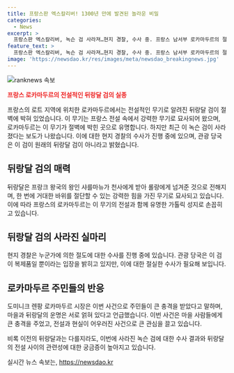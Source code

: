 ```yaml
---
title: 프랑스판 엑스칼리버! 1300년 만에 발견된 놀라운 비밀
categories:
  - News
excerpt: >
  프랑스판 엑스칼리버, 녹슨 검 사라져…현지 경찰, 수사 중. 프랑스 남서부 로카마두르의 절벽에서 1300년 동안 박혀 있던 전설의 무기인 뒤랑달이 사라졌다. 현지 경찰은 절도 가능성을 조사 중이지만, 관광 당국은 해당 칼이 뒤랑달의 복제라고 주장 중. 마을 주민들은 큰 충격을 받았고, 전설과 현실이 어우러진 사건으로 관심을 끌고 있다.
feature_text: >
  프랑스판 엑스칼리버, 녹슨 검 사라져…현지 경찰, 수사 중. 프랑스 남서부 로카마두르의 절벽에서 1300년 동안 박혀 있던 전설의 무기인 뒤랑달이 사라졌다. 현지 경찰은 절도 가능성을 조사 중이지만, 관광 당국은 해당 칼이 뒤랑달의 복제라고 주장 중. 마을 주민들은 큰 충격을 받았고, 전설과 현실이 어우러진 사건으로 관심을 끌고 있다.
image: 'https://newsdao.kr/res/images/meta/newsdao_breakingnews.jpg'
---
```


<p><img src="https://newsdao.kr/res/images/meta/newsdao_breakingnews.jpg" alt="ranknews 속보" /></p>

<p><b><span style="color: #ee2323;">프랑스 로카마두르의 전설적인 뒤랑달 검의 실종</span></b></p>

<p>프랑스의 로트 지역에 위치한 로카마두르에서는 전설적인 무기로 알려진 뒤랑달 검이 절벽에 박혀 있었습니다. 이 무기는 프랑스 전설 속에서 강력한 무기로 묘사되어 왔으며, 로카마두르는 이 무기가 절벽에 박힌 곳으로 유명합니다. 하지만 최근 이 녹슨 검이 사라졌다는 보도가 나왔습니다. 이에 대한 현지 경찰의 수사가 진행 중에 있으며, 관광 당국은 이 검이 원래의 뒤랑달 검이 아니라고 밝혔습니다.</p>

<h2 data-ke-size="size26">뒤랑달 검의 매력</h2>

<p>뒤랑달은 프랑크 왕국의 왕인 샤를마뉴가 천사에게 받아 롤랑에게 넘겨준 것으로 전해지며, 한 번에 거대한 바위를 절단할 수 있는 강력한 힘을 가진 무기로 묘사되고 있습니다. 이에 따라 프랑스의 로카마두르는 이 무기의 전설과 함께 유명한 가톨릭 성지로 손꼽히고 있습니다.</p>

<h2 data-ke-size="size26">뒤랑달 검의 사라진 실마리</h2>

<p>현지 경찰은 누군가에 의한 절도에 대한 수사를 진행 중에 있습니다. 관광 당국은 이 검이 복제품일 뿐이라는 입장을 밝히고 있지만, 이에 대한 절실한 수사가 필요해 보입니다.</p>

<h2 data-ke-size="size26">로카마두르 주민들의 반응</h2>

<p>도미니크 렌팡 로카마두르 시장은 이번 사건으로 주민들이 큰 충격을 받았다고 말하며, 마을과 뒤랑달의 운명은 서로 얽혀 있다고 언급했습니다. 이번 사건은 마을 사람들에게 큰 충격을 주었고, 전설과 현실이 어우러진 사건으로 큰 관심을 끌고 있습니다.</p>

<p>비록 이전의 뒤랑달과는 다를지라도, 이번에 사라진 녹슨 검에 대한 수사 결과와 뒤랑달의 전설 사이의 관련성에 대한 궁금증이 높아지고 있습니다.</p>
실시간 뉴스 속보는, <a href="https://newsdao.kr" rel="dofollow">https://newsdao.kr</a>


